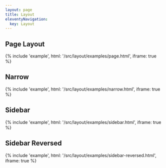 ```yaml
---
layout: page
title: Layout
eleventyNavigation:
  key: Layout
---
```


## Page Layout

{% include 'example',
	html: '/src/layout/examples/page.html',
	iframe: true
%}

## Narrow

{% include 'example',
	html: '/src/layout/examples/narrow.html',
	iframe: true
%}

## Sidebar

{% include 'example',
	html: '/src/layout/examples/sidebar.html',
	iframe: true
%}

## Sidebar Reversed

{% include 'example',
	html: '/src/layout/examples/sidebar-reversed.html',
	iframe: true
%}
